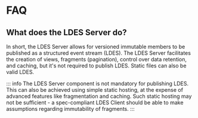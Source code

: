 # FAQ

## What does the LDES Server do?

In short, the LDES Server allows for versioned immutable members to be published as a structured event stream (LDES). The LDES Server facilitates the creation of views, fragments (pagination), control over data retention, and caching, but it's not required to publish LDES. Static files can also be valid LDES.

::: info
The LDES Server component is not mandatory for publishing LDES. This can also be achieved using simple static hosting, at the expense of advanced features like fragmentation and caching. Such static hosting may not be sufficient - a spec-compliant LDES Client should be able to make assumptions regarding immutability of fragments.
:::
